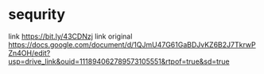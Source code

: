 # sequrity
link https://bit.ly/43CDNzj
link original https://docs.google.com/document/d/1QJmU47G61GaBDJvKZ6B2J7TkrwPZn4OH/edit?usp=drive_link&ouid=111894062789573105551&rtpof=true&sd=true
